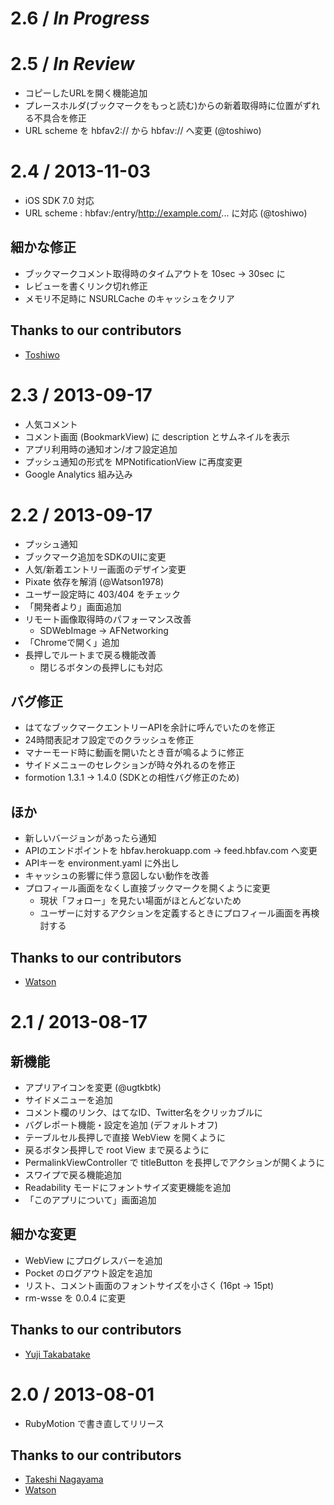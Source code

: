 # 2.6 / _In Progress_

# 2.5 / _In Review_

* コピーしたURLを開く機能追加
* プレースホルダ(ブックマークをもっと読む)からの新着取得時に位置がずれる不具合を修正
* URL scheme を hbfav2:// から hbfav:// へ変更 (@toshiwo)

# 2.4 / 2013-11-03

* iOS SDK 7.0 対応
* URL scheme : hbfav:/entry/http://example.com/... に対応 (@toshiwo)

## 細かな修正

* ブックマークコメント取得時のタイムアウトを 10sec -> 30sec に
* レビューを書くリンク切れ修正
* メモリ不足時に NSURLCache のキャッシュをクリア

## Thanks to our contributors

* [Toshiwo][toshiwo]

# 2.3 / 2013-09-17

* 人気コメント
* コメント画面 (BookmarkView) に description とサムネイルを表示
* アプリ利用時の通知オン/オフ設定追加
* プッシュ通知の形式を MPNotificationView に再度変更
* Google Analytics 組み込み

# 2.2 / 2013-09-17

* プッシュ通知
* ブックマーク追加をSDKのUIに変更
* 人気/新着エントリー画面のデザイン変更
* Pixate 依存を解消 (@Watson1978)
* ユーザー設定時に 403/404 をチェック
* 「開発者より」画面追加
* リモート画像取得時のパフォーマンス改善
    * SDWebImage -> AFNetworking
* 「Chromeで開く」追加
* 長押しでルートまで戻る機能改善
    * 閉じるボタンの長押しにも対応

## バグ修正

* はてなブックマークエントリーAPIを余計に呼んでいたのを修正
* 24時間表記オフ設定でのクラッシュを修正
* マナーモード時に動画を開いたとき音が鳴るように修正
* サイドメニューのセレクションが時々外れるのを修正
* formotion 1.3.1 -> 1.4.0 (SDKとの相性バグ修正のため)

## ほか

* 新しいバージョンがあったら通知
* APIのエンドポイントを hbfav.herokuapp.com -> feed.hbfav.com へ変更
* APIキーを environment.yaml に外出し
* キャッシュの影響に伴う意図しない動作を改善
* プロフィール画面をなくし直接ブックマークを開くように変更
    * 現状「フォロー」を見たい場面がほとんどないため
    * ユーザーに対するアクションを定義するときにプロフィール画面を再検討する

## Thanks to our contributors

* [Watson][Watson1978]

# 2.1 / 2013-08-17

## 新機能

* アプリアイコンを変更 (@ugtkbtk)
* サイドメニューを追加
* コメント欄のリンク、はてなID、Twitter名をクリッカブルに
* バグレポート機能・設定を追加 (デフォルトオフ)
* テーブルセル長押しで直接 WebView を開くように
* 戻るボタン長押しで root View まで戻るように
* PermalinkViewController で titleButton を長押しでアクションが開くように
* スワイプで戻る機能追加
* Readability モードにフォントサイズ変更機能を追加
* 「このアプリについて」画面追加

## 細かな変更

* WebView にプログレスバーを追加
* Pocket のログアウト設定を追加
* リスト、コメント画面のフォントサイズを小さく (16pt -> 15pt)
* rm-wsse を 0.0.4 に変更

## Thanks to our contributors

* [Yuji Takabatake][ugtkbtk]

# 2.0 / 2013-08-01

* RubyMotion で書き直してリリース

## Thanks to our contributors

* [Takeshi Nagayama][nagayama]
* [Watson][Watson1978]

[nagayama]:https://github.com/nagayama
[Watson1978]:https://github.com/Watson1978
[ugtkbtk]:https://github.com/ugtkbtk
[toshiwo]:https://github.com/toshiwo

